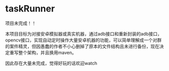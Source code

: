 # taskRunner

项目未完成！！

本项目目标为对接安卓模拟器或真实机器，通过adb接口和重新封装的adb接口，opencv接口，实现自动定时操作大量安卓机器的功能，可以简单理解成一个对群的案件精灵，但因愚蠢的作者不小心删掉了原本的文件结构且未进行备份，现在决定重写整个架构，并且换用maven。

因此存在大量未完成，觉得好玩的话欢迎watch
